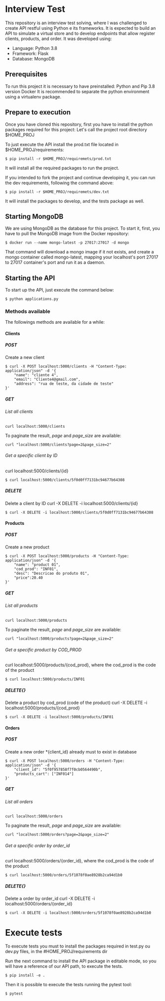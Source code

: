 # Interview Test

This repository is an interview test solving, where I was challenged to create API restful using Python e its frameworks.
It is expected to build an API to simulate a virtual store and to develop endpoints that allow register clients, products, and order.
It was developed using:
- Language: Python 3.8
- Framework: Flask
- Database: MongoDB

## Prerequisites
To run this project it is necessary to have preinstalled:
Python and Pip 3.8 version
Docker
It is recommended to separate the python environment using a virtualenv package.

## Prepare to execution
Once you have cloned this repository, first you have to install the python packages required for this project:
Let's call the project root directory $HOME_PROJ

To just execute the API install the prod.txt file located in $HOME_PROJ/requirements:
```
$ pip install -r $HOME_PROJ/requiremets/prod.txt
```
It will install all the required packages to run the project.

If you intended to fork the project and continue developing it, you can run the dev requirements, following the command above:
```
$ pip install -r $HOME_PROJ/requiremets/dev.txt
```
It will install the packages to develop, and the tests package as well.

## Starting MongoDB 
We are using MongoDB as the database for this project. To start it, first, you have to pull the MongoDB image from the Docker repository:
```
$ docker run --name mongo-latest -p 27017:27017 -d mongo
```
That command will download a mongo image if it not exists, and create a mongo container called mongo-latest, mapping your localhost's port 27017 to 27017 container's port and run it as a daemon.

## Starting the API
To start up the API, just execute the command below:
```
$ python applications.py
```

### Methods available
The followings methods are available for a while:
#### Clients
##### POST
Create a new client
```
$ curl -X POST localhost:5000/clients -H "Content-Type: application/json" -d '{ 
    "name": "cliente 4", 
    "email": "Cliente4@gmail.com", 
    "address": "rua de teste, da cidade de teste" 
}'
```

##### GET
###### List all clients
```
curl localhost:5000/clients
```
To paginate the result, *page* and *page_size* are available:
```
curl "localhost:5000/clients?page=2&page_size=2"
```

###### Get a specific client by ID
curl localhost:5000/clients/{id}
```
$ curl localhost:5000/clients/5f0d0ff7131bc94677b64308
```

##### DELETE
Delete a client by ID
curl -X DELETE -i localhost:5000/clients/{id}

```
$ curl -X DELETE -i localhost:5000/clients/5f0d0ff7131bc94677b64308
```

#### Products
##### POST
Create a new product
```
$ curl -X POST localhost:5000/products -H "Content-Type: application/json" -d '{
    "name": "product 01",
    "cod_prod": "INF01",
    "desc": "Descricao do produto 01",
    "price":20.40
}'
```

##### GET
###### List all products
```
curl localhost:5000/products
```
To paginate the result, *page* and *page_size* are available:
```
curl "localhost:5000/products?page=2&page_size=2"
```

###### Get a specific product by COD_PROD
curl localhost:5000/products/{cod_prod}, where the cod_prod is the code of the product

```
$ curl localhost:5000/products/INF01
```

##### DELETE{}
Delete a product by cod_prod (code of the product)
curl -X DELETE -i localhost:5000/products/{cod_prod}

```
$ curl -X DELETE -i localhost:5000/products/INF01
```

#### Orders
##### POST
Create a new order
*{client_id} already must to exist in database 
```
$ curl -X POST localhost:5000/orders -H "Content-Type: application/json" -d '{
    "client_id": "5f0f957858f7f0cb0564490b",
    "products_cart": ["INF014"]    
}'
```

##### GET
###### List all orders
```
curl localhost:5000/orders
```
To paginate the result, *page* and *page_size* are available:
```
curl "localhost:5000/orders?page=2&page_size=2"
```

###### Get a specific order by order_id
curl localhost:5000/orders/{order_id}, where the cod_prod is the code of the product

```
$ curl localhost:5000/orders/5f1078f0ae8928b2ca94d1b0
```

##### DELETE{}
Delete a order by order_id
curl -X DELETE -i localhost:5000/orders/{order_id}

```
$ curl -X DELETE -i localhost:5000/orders/5f1078f0ae8928b2ca94d1b0
```


# Execute tests
To execute tests you must to install the packages required in test.py ou dev.py files, in the #HOME_PROJ/requirements dir

Run the next command to install the API package in editable mode, so you will have a reference of our API path, to execute the tests.
```
$ pip install -e .
```

Then it is possible to execute the tests running the pytest tool:
```
$ pytest
```


